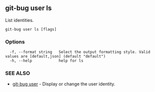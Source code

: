 ## git-bug user ls

List identities.

```
git-bug user ls [flags]
```

### Options

```
  -f, --format string   Select the output formatting style. Valid values are [default,json] (default "default")
  -h, --help            help for ls
```

### SEE ALSO

* [git-bug user](git-bug_user.md)	 - Display or change the user identity.

